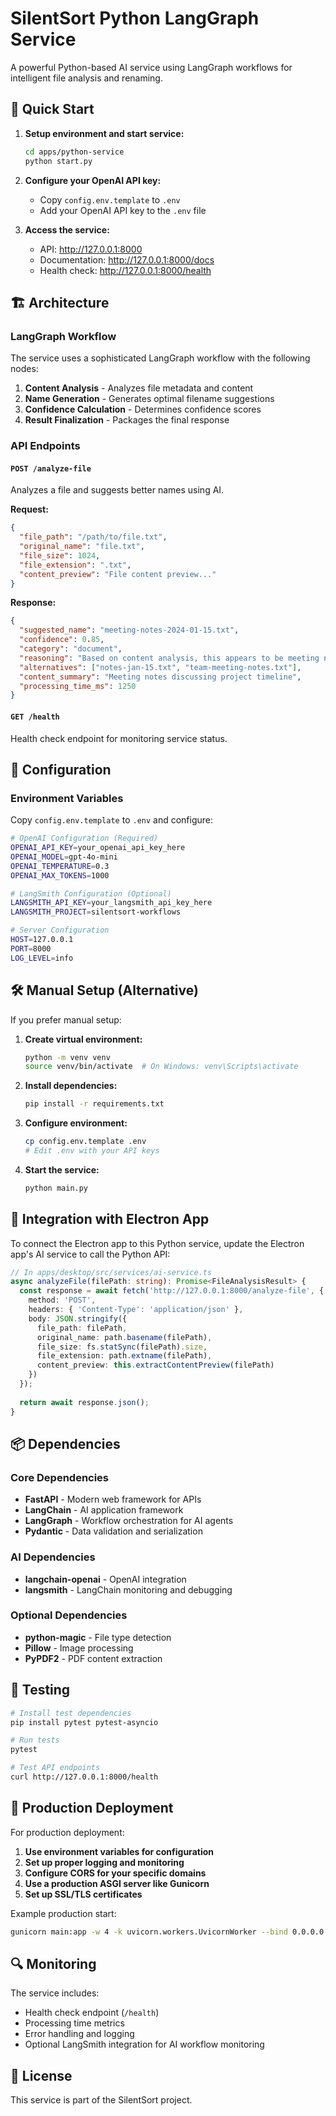 # SilentSort Python LangGraph Service

A powerful Python-based AI service using LangGraph workflows for intelligent file analysis and renaming.

## 🚀 Quick Start

1. **Setup environment and start service:**
   ```bash
   cd apps/python-service
   python start.py
   ```

2. **Configure your OpenAI API key:**
   - Copy `config.env.template` to `.env`
   - Add your OpenAI API key to the `.env` file

3. **Access the service:**
   - API: http://127.0.0.1:8000
   - Documentation: http://127.0.0.1:8000/docs
   - Health check: http://127.0.0.1:8000/health

## 🏗️ Architecture

### LangGraph Workflow
The service uses a sophisticated LangGraph workflow with the following nodes:

1. **Content Analysis** - Analyzes file metadata and content
2. **Name Generation** - Generates optimal filename suggestions
3. **Confidence Calculation** - Determines confidence scores
4. **Result Finalization** - Packages the final response

### API Endpoints

#### `POST /analyze-file`
Analyzes a file and suggests better names using AI.

**Request:**
```json
{
  "file_path": "/path/to/file.txt",
  "original_name": "file.txt",
  "file_size": 1024,
  "file_extension": ".txt",
  "content_preview": "File content preview..."
}
```

**Response:**
```json
{
  "suggested_name": "meeting-notes-2024-01-15.txt",
  "confidence": 0.85,
  "category": "document",
  "reasoning": "Based on content analysis, this appears to be meeting notes...",
  "alternatives": ["notes-jan-15.txt", "team-meeting-notes.txt"],
  "content_summary": "Meeting notes discussing project timeline",
  "processing_time_ms": 1250
}
```

#### `GET /health`
Health check endpoint for monitoring service status.

## 🔧 Configuration

### Environment Variables
Copy `config.env.template` to `.env` and configure:

```bash
# OpenAI Configuration (Required)
OPENAI_API_KEY=your_openai_api_key_here
OPENAI_MODEL=gpt-4o-mini
OPENAI_TEMPERATURE=0.3
OPENAI_MAX_TOKENS=1000

# LangSmith Configuration (Optional)
LANGSMITH_API_KEY=your_langsmith_api_key_here
LANGSMITH_PROJECT=silentsort-workflows

# Server Configuration
HOST=127.0.0.1
PORT=8000
LOG_LEVEL=info
```

## 🛠️ Manual Setup (Alternative)

If you prefer manual setup:

1. **Create virtual environment:**
   ```bash
   python -m venv venv
   source venv/bin/activate  # On Windows: venv\Scripts\activate
   ```

2. **Install dependencies:**
   ```bash
   pip install -r requirements.txt
   ```

3. **Configure environment:**
   ```bash
   cp config.env.template .env
   # Edit .env with your API keys
   ```

4. **Start the service:**
   ```bash
   python main.py
   ```

## 🔗 Integration with Electron App

To connect the Electron app to this Python service, update the Electron app's AI service to call the Python API:

```typescript
// In apps/desktop/src/services/ai-service.ts
async analyzeFile(filePath: string): Promise<FileAnalysisResult> {
  const response = await fetch('http://127.0.0.1:8000/analyze-file', {
    method: 'POST',
    headers: { 'Content-Type': 'application/json' },
    body: JSON.stringify({
      file_path: filePath,
      original_name: path.basename(filePath),
      file_size: fs.statSync(filePath).size,
      file_extension: path.extname(filePath),
      content_preview: this.extractContentPreview(filePath)
    })
  });
  
  return await response.json();
}
```

## 📦 Dependencies

### Core Dependencies
- **FastAPI** - Modern web framework for APIs
- **LangChain** - AI application framework
- **LangGraph** - Workflow orchestration for AI agents
- **Pydantic** - Data validation and serialization

### AI Dependencies
- **langchain-openai** - OpenAI integration
- **langsmith** - LangChain monitoring and debugging

### Optional Dependencies
- **python-magic** - File type detection
- **Pillow** - Image processing
- **PyPDF2** - PDF content extraction

## 🧪 Testing

```bash
# Install test dependencies
pip install pytest pytest-asyncio

# Run tests
pytest

# Test API endpoints
curl http://127.0.0.1:8000/health
```

## 🚀 Production Deployment

For production deployment:

1. **Use environment variables for configuration**
2. **Set up proper logging and monitoring**
3. **Configure CORS for your specific domains**
4. **Use a production ASGI server like Gunicorn**
5. **Set up SSL/TLS certificates**

Example production start:
```bash
gunicorn main:app -w 4 -k uvicorn.workers.UvicornWorker --bind 0.0.0.0:8000
```

## 🔍 Monitoring

The service includes:
- Health check endpoint (`/health`)
- Processing time metrics
- Error handling and logging
- Optional LangSmith integration for AI workflow monitoring

## 📄 License

This service is part of the SilentSort project. 